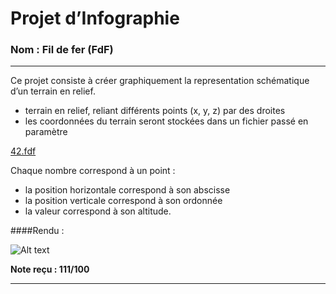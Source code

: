 # Projet d’Infographie
### Nom : Fil de fer (FdF)

---

Ce projet consiste à créer graphiquement la representation schématique d’un
terrain en relief.

* terrain en relief, reliant différents points (x, y, z) par des droites 
* les coordonnées du terrain seront stockées dans un fichier passé en paramètre

<a href="https://raw.githubusercontent.com/Atelier-Morales/fdf/master/43.fdf">42.fdf</a> 

Chaque nombre correspond à un point :

* la position horizontale correspond à son abscisse
* la position verticale correspond à son ordonnée
* la valeur correspond à son altitude.

####Rendu :

![Alt text](mapfdf.png "map")

**Note reçu : 111/100** 

---

